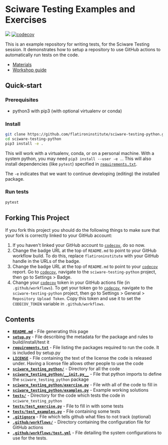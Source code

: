 # Sciware Testing Examples and Exercises

[![](https://github.com/jsoules/sciware-testing-python/actions/workflows/exercise.yml/badge.svg)](https://github.com/jsoules/sciware-testing-python/actions)
[![codecov](https://codecov.io/gh/jsoules/sciware-testing-python/branch/main/graph/badge.svg?token=ETS71C24T8)](https://codecov.io/gh/jsoules/sciware-testing-python)

This is an example repository for writing tests, for the Sciware Testing session. 
It demonstrates how to setup a repository to use GitHub actions to automatically run tests
on the code.

- [Materials](https://github.com/flatironinstitute/learn-sciware-dev/tree/master/14_TestingPackaging)
- [Workshop guide](https://flatironinstitute.github.io/learn-sciware-dev/14_TestingPackaging/guide.html)

## Quick-start

### Prerequisites

- python3 with pip3 (with optional virtualenv or conda)

### Install

```bash
git clone https://github.com/flatironinstitute/sciware-testing-python.git
cd sciware-testing-python
pip3 install -e .
```

This will work with a virtualenv, conda, or on a personal machine.
With a system python, you may need `pip3 install --user -e .`.
This will also install dependencies (like `pytest`) specified in [`requirements.txt`](requirements.txt).

The `-e` indicates that we want to continue developing (editing) the installed package.

### Run tests

```bash
pytest
```

## Forking This Project

If you fork this project you should do the following things to make sure that your fork is correctly linked to your GitHub account:

1.  If you haven't linked your GitHub account to [`codecov`](https://about.codecov.io/), do so now.
2.  Change the badge URL at the top of `README.md` to point to your GitHub workflow build. To do this, replace `flatironinstitute` with your GitHub handle in the URLs of the badge.
3.  Change the badge URL at the top of `README.md` to point to your [`codecov`](https://about.codecov.io/) report. Go to [`codecov`](https://about.codecov.io/), navigate to the `sciware-testing-python` project, then go to Settings > Badge.
4.  Change your [`codecov`](https://about.codecov.io/) token in your GitHub actions file (in `.github/workflows`). To get your token go to [`codecov`](https://about.codecov.io/), navigate to the `sciware-testing-python` project, then go to Settings > General > `Repository Upload Token`. Copy this token and use it to set the `CODECOV_TOKEN` variable in `.github/workflows`.

## Contents

* **[`README.md`](README.md)** - File generating this page
* **[`setup.py`](setup.py)** - File describing the metadata for the package and rules to build/install/test it
* **[`requirements.txt`](requirements.txt)** - File listing the packages required to run the code. It is included by setup.py
* **[`LICENSE`](LICENSE)** - File containing the text of the license the code is released under. Having a license file allows other people to use the code
* **[`sciware_testing_python/`](sciware_testing_python/)** - Directory for all the code
* **[`sciware_testing_python/__init.py__`](sciware_testing_python/__init__.py)** - File that python imports to define the `sciware_testing_python` package
* **[`sciware_testing_python/exercise.py`](sciware_testing_python/exercise.py)** - File with all of the code to fill in
* **[`sciware_testing_python/examples.py`](sciware_testing_python/exercise.py)** - Example working solutions
* **[`tests/`](tests/)** - Directory for the code which tests the code in `sciware_testing_python`
* **[`tests/test_exercise.py`](tests/test_1.py)** - File to fill in with some tests
* **[`tests/test_examples.py`](tests/test_examples.py)** - File containing some tests
* **[`.gitignore`](.gitignore)** - File which tells github what files to not track (optional)
* **[`.github/workflows/`](.github/workflows/)** - Directory containing the configuration file for GitHub actions
* **[`.github/workflows/test.yml`](.github/workflows/test.yml)** - File detailing the system configurations to use for the tests.
